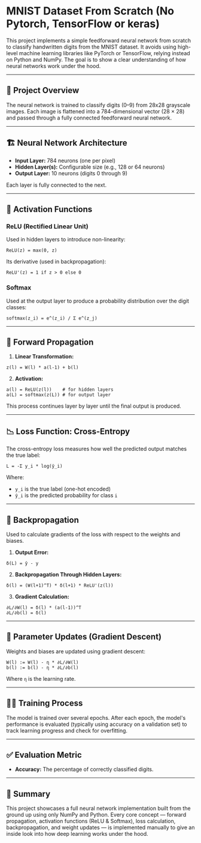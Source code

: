 # MNIST Dataset From Scratch (No Pytorch, TensorFlow or keras)

This project implements a simple feedforward neural network from scratch to classify handwritten digits from the MNIST dataset. It avoids using high-level machine learning libraries like PyTorch or TensorFlow, relying instead on Python and NumPy. The goal is to show a clear understanding of how neural networks work under the hood.

---

## 🧠 Project Overview

The neural network is trained to classify digits (0–9) from 28x28 grayscale images. Each image is flattened into a 784-dimensional vector (28 × 28) and passed through a fully connected feedforward neural network.

---

## 🏗️ Neural Network Architecture

- **Input Layer:** 784 neurons (one per pixel)
- **Hidden Layer(s):** Configurable size (e.g., 128 or 64 neurons)
- **Output Layer:** 10 neurons (digits 0 through 9)

Each layer is fully connected to the next.

---

## 🔁 Activation Functions

### ReLU (Rectified Linear Unit)

Used in hidden layers to introduce non-linearity:

```
ReLU(z) = max(0, z)
```

Its derivative (used in backpropagation):

```
ReLU'(z) = 1 if z > 0 else 0
```

### Softmax

Used at the output layer to produce a probability distribution over the digit classes:

```
softmax(z_i) = e^(z_i) / Σ e^(z_j)
```

---

## 🔄 Forward Propagation

1. **Linear Transformation:**

```
z(l) = W(l) * a(l-1) + b(l)
```

2. **Activation:**

```
a(l) = ReLU(z(l))    # for hidden layers
a(L) = softmax(z(L)) # for output layer
```

This process continues layer by layer until the final output is produced.

---

## 📉 Loss Function: Cross-Entropy

The cross-entropy loss measures how well the predicted output matches the true label:

```
L = -Σ y_i * log(ŷ_i)
```

Where:
- `y_i` is the true label (one-hot encoded)
- `ŷ_i` is the predicted probability for class `i`

---

## 🔁 Backpropagation

Used to calculate gradients of the loss with respect to the weights and biases.

1. **Output Error:**

```
δ(L) = ŷ - y
```

2. **Backpropagation Through Hidden Layers:**

```
δ(l) = (W(l+1)^T) * δ(l+1) * ReLU'(z(l))
```

3. **Gradient Calculation:**

```
∂L/∂W(l) = δ(l) * (a(l-1))^T
∂L/∂b(l) = δ(l)
```

---

## 🧮 Parameter Updates (Gradient Descent)

Weights and biases are updated using gradient descent:

```
W(l) := W(l) - η * ∂L/∂W(l)
b(l) := b(l) - η * ∂L/∂b(l)
```

Where `η` is the learning rate.

---

## 🏃‍♂️ Training Process

The model is trained over several epochs. After each epoch, the model's performance is evaluated (typically using accuracy on a validation set) to track learning progress and check for overfitting.

---

## ✅ Evaluation Metric

- **Accuracy:** The percentage of correctly classified digits.

---

## 🎯 Summary

This project showcases a full neural network implementation built from the ground up using only NumPy and Python. Every core concept — forward propagation, activation functions (ReLU & Softmax), loss calculation, backpropagation, and weight updates — is implemented manually to give an inside look into how deep learning works under the hood.
